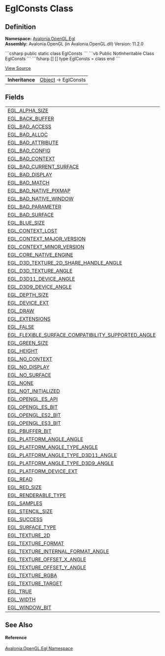 # EglConsts Class




## Definition
**Namespace:** <a href="N_Avalonia_OpenGL_Egl">Avalonia.OpenGL.Egl</a>  
**Assembly:** Avalonia.OpenGL (in Avalonia.OpenGL.dll) Version: 11.2.0

<Tabs groupId="api-code-preview">
<TabItem value="csharp" label="C#">
```csharp
public static class EglConsts
```
</TabItem>
<TabItem value="vb" label="VB">
```vb
Public NotInheritable Class EglConsts
```
</TabItem>
<TabItem value="fsharp" label="F#">
```fsharp
[<AbstractClassAttribute>]
[<SealedAttribute>]
type EglConsts = class end
```
</TabItem>
</Tabs>



<a href="https://github.com/AvaloniaUI/Avalonia/tree/master/src/Avalonia.OpenGL/Egl/EglConsts.cs" title="View the source code">View Source</a>

<table>
<tr><td><strong>Inheritance</strong></td><td><a href="https://learn.microsoft.com/dotnet/api/system.object" target="_blank" rel="noopener noreferrer">Object</a>  →  EglConsts</td></tr>
</table>



## Fields
<table>
<tr>
<td><a href="F_Avalonia_OpenGL_Egl_EglConsts_EGL_ALPHA_SIZE">EGL_ALPHA_SIZE</a></td>
<td> </td>
</tr>
<tr>
<td><a href="F_Avalonia_OpenGL_Egl_EglConsts_EGL_BACK_BUFFER">EGL_BACK_BUFFER</a></td>
<td> </td>
</tr>
<tr>
<td><a href="F_Avalonia_OpenGL_Egl_EglConsts_EGL_BAD_ACCESS">EGL_BAD_ACCESS</a></td>
<td> </td>
</tr>
<tr>
<td><a href="F_Avalonia_OpenGL_Egl_EglConsts_EGL_BAD_ALLOC">EGL_BAD_ALLOC</a></td>
<td> </td>
</tr>
<tr>
<td><a href="F_Avalonia_OpenGL_Egl_EglConsts_EGL_BAD_ATTRIBUTE">EGL_BAD_ATTRIBUTE</a></td>
<td> </td>
</tr>
<tr>
<td><a href="F_Avalonia_OpenGL_Egl_EglConsts_EGL_BAD_CONFIG">EGL_BAD_CONFIG</a></td>
<td> </td>
</tr>
<tr>
<td><a href="F_Avalonia_OpenGL_Egl_EglConsts_EGL_BAD_CONTEXT">EGL_BAD_CONTEXT</a></td>
<td> </td>
</tr>
<tr>
<td><a href="F_Avalonia_OpenGL_Egl_EglConsts_EGL_BAD_CURRENT_SURFACE">EGL_BAD_CURRENT_SURFACE</a></td>
<td> </td>
</tr>
<tr>
<td><a href="F_Avalonia_OpenGL_Egl_EglConsts_EGL_BAD_DISPLAY">EGL_BAD_DISPLAY</a></td>
<td> </td>
</tr>
<tr>
<td><a href="F_Avalonia_OpenGL_Egl_EglConsts_EGL_BAD_MATCH">EGL_BAD_MATCH</a></td>
<td> </td>
</tr>
<tr>
<td><a href="F_Avalonia_OpenGL_Egl_EglConsts_EGL_BAD_NATIVE_PIXMAP">EGL_BAD_NATIVE_PIXMAP</a></td>
<td> </td>
</tr>
<tr>
<td><a href="F_Avalonia_OpenGL_Egl_EglConsts_EGL_BAD_NATIVE_WINDOW">EGL_BAD_NATIVE_WINDOW</a></td>
<td> </td>
</tr>
<tr>
<td><a href="F_Avalonia_OpenGL_Egl_EglConsts_EGL_BAD_PARAMETER">EGL_BAD_PARAMETER</a></td>
<td> </td>
</tr>
<tr>
<td><a href="F_Avalonia_OpenGL_Egl_EglConsts_EGL_BAD_SURFACE">EGL_BAD_SURFACE</a></td>
<td> </td>
</tr>
<tr>
<td><a href="F_Avalonia_OpenGL_Egl_EglConsts_EGL_BLUE_SIZE">EGL_BLUE_SIZE</a></td>
<td> </td>
</tr>
<tr>
<td><a href="F_Avalonia_OpenGL_Egl_EglConsts_EGL_CONTEXT_LOST">EGL_CONTEXT_LOST</a></td>
<td> </td>
</tr>
<tr>
<td><a href="F_Avalonia_OpenGL_Egl_EglConsts_EGL_CONTEXT_MAJOR_VERSION">EGL_CONTEXT_MAJOR_VERSION</a></td>
<td> </td>
</tr>
<tr>
<td><a href="F_Avalonia_OpenGL_Egl_EglConsts_EGL_CONTEXT_MINOR_VERSION">EGL_CONTEXT_MINOR_VERSION</a></td>
<td> </td>
</tr>
<tr>
<td><a href="F_Avalonia_OpenGL_Egl_EglConsts_EGL_CORE_NATIVE_ENGINE">EGL_CORE_NATIVE_ENGINE</a></td>
<td> </td>
</tr>
<tr>
<td><a href="F_Avalonia_OpenGL_Egl_EglConsts_EGL_D3D_TEXTURE_2D_SHARE_HANDLE_ANGLE">EGL_D3D_TEXTURE_2D_SHARE_HANDLE_ANGLE</a></td>
<td> </td>
</tr>
<tr>
<td><a href="F_Avalonia_OpenGL_Egl_EglConsts_EGL_D3D_TEXTURE_ANGLE">EGL_D3D_TEXTURE_ANGLE</a></td>
<td> </td>
</tr>
<tr>
<td><a href="F_Avalonia_OpenGL_Egl_EglConsts_EGL_D3D11_DEVICE_ANGLE">EGL_D3D11_DEVICE_ANGLE</a></td>
<td> </td>
</tr>
<tr>
<td><a href="F_Avalonia_OpenGL_Egl_EglConsts_EGL_D3D9_DEVICE_ANGLE">EGL_D3D9_DEVICE_ANGLE</a></td>
<td> </td>
</tr>
<tr>
<td><a href="F_Avalonia_OpenGL_Egl_EglConsts_EGL_DEPTH_SIZE">EGL_DEPTH_SIZE</a></td>
<td> </td>
</tr>
<tr>
<td><a href="F_Avalonia_OpenGL_Egl_EglConsts_EGL_DEVICE_EXT">EGL_DEVICE_EXT</a></td>
<td> </td>
</tr>
<tr>
<td><a href="F_Avalonia_OpenGL_Egl_EglConsts_EGL_DRAW">EGL_DRAW</a></td>
<td> </td>
</tr>
<tr>
<td><a href="F_Avalonia_OpenGL_Egl_EglConsts_EGL_EXTENSIONS">EGL_EXTENSIONS</a></td>
<td> </td>
</tr>
<tr>
<td><a href="F_Avalonia_OpenGL_Egl_EglConsts_EGL_FALSE">EGL_FALSE</a></td>
<td> </td>
</tr>
<tr>
<td><a href="F_Avalonia_OpenGL_Egl_EglConsts_EGL_FLEXIBLE_SURFACE_COMPATIBILITY_SUPPORTED_ANGLE">EGL_FLEXIBLE_SURFACE_COMPATIBILITY_SUPPORTED_ANGLE</a></td>
<td> </td>
</tr>
<tr>
<td><a href="F_Avalonia_OpenGL_Egl_EglConsts_EGL_GREEN_SIZE">EGL_GREEN_SIZE</a></td>
<td> </td>
</tr>
<tr>
<td><a href="F_Avalonia_OpenGL_Egl_EglConsts_EGL_HEIGHT">EGL_HEIGHT</a></td>
<td> </td>
</tr>
<tr>
<td><a href="F_Avalonia_OpenGL_Egl_EglConsts_EGL_NO_CONTEXT">EGL_NO_CONTEXT</a></td>
<td> </td>
</tr>
<tr>
<td><a href="F_Avalonia_OpenGL_Egl_EglConsts_EGL_NO_DISPLAY">EGL_NO_DISPLAY</a></td>
<td> </td>
</tr>
<tr>
<td><a href="F_Avalonia_OpenGL_Egl_EglConsts_EGL_NO_SURFACE">EGL_NO_SURFACE</a></td>
<td> </td>
</tr>
<tr>
<td><a href="F_Avalonia_OpenGL_Egl_EglConsts_EGL_NONE">EGL_NONE</a></td>
<td> </td>
</tr>
<tr>
<td><a href="F_Avalonia_OpenGL_Egl_EglConsts_EGL_NOT_INITIALIZED">EGL_NOT_INITIALIZED</a></td>
<td> </td>
</tr>
<tr>
<td><a href="F_Avalonia_OpenGL_Egl_EglConsts_EGL_OPENGL_ES_API">EGL_OPENGL_ES_API</a></td>
<td> </td>
</tr>
<tr>
<td><a href="F_Avalonia_OpenGL_Egl_EglConsts_EGL_OPENGL_ES_BIT">EGL_OPENGL_ES_BIT</a></td>
<td> </td>
</tr>
<tr>
<td><a href="F_Avalonia_OpenGL_Egl_EglConsts_EGL_OPENGL_ES2_BIT">EGL_OPENGL_ES2_BIT</a></td>
<td> </td>
</tr>
<tr>
<td><a href="F_Avalonia_OpenGL_Egl_EglConsts_EGL_OPENGL_ES3_BIT">EGL_OPENGL_ES3_BIT</a></td>
<td> </td>
</tr>
<tr>
<td><a href="F_Avalonia_OpenGL_Egl_EglConsts_EGL_PBUFFER_BIT">EGL_PBUFFER_BIT</a></td>
<td> </td>
</tr>
<tr>
<td><a href="F_Avalonia_OpenGL_Egl_EglConsts_EGL_PLATFORM_ANGLE_ANGLE">EGL_PLATFORM_ANGLE_ANGLE</a></td>
<td> </td>
</tr>
<tr>
<td><a href="F_Avalonia_OpenGL_Egl_EglConsts_EGL_PLATFORM_ANGLE_TYPE_ANGLE">EGL_PLATFORM_ANGLE_TYPE_ANGLE</a></td>
<td> </td>
</tr>
<tr>
<td><a href="F_Avalonia_OpenGL_Egl_EglConsts_EGL_PLATFORM_ANGLE_TYPE_D3D11_ANGLE">EGL_PLATFORM_ANGLE_TYPE_D3D11_ANGLE</a></td>
<td> </td>
</tr>
<tr>
<td><a href="F_Avalonia_OpenGL_Egl_EglConsts_EGL_PLATFORM_ANGLE_TYPE_D3D9_ANGLE">EGL_PLATFORM_ANGLE_TYPE_D3D9_ANGLE</a></td>
<td> </td>
</tr>
<tr>
<td><a href="F_Avalonia_OpenGL_Egl_EglConsts_EGL_PLATFORM_DEVICE_EXT">EGL_PLATFORM_DEVICE_EXT</a></td>
<td> </td>
</tr>
<tr>
<td><a href="F_Avalonia_OpenGL_Egl_EglConsts_EGL_READ">EGL_READ</a></td>
<td> </td>
</tr>
<tr>
<td><a href="F_Avalonia_OpenGL_Egl_EglConsts_EGL_RED_SIZE">EGL_RED_SIZE</a></td>
<td> </td>
</tr>
<tr>
<td><a href="F_Avalonia_OpenGL_Egl_EglConsts_EGL_RENDERABLE_TYPE">EGL_RENDERABLE_TYPE</a></td>
<td> </td>
</tr>
<tr>
<td><a href="F_Avalonia_OpenGL_Egl_EglConsts_EGL_SAMPLES">EGL_SAMPLES</a></td>
<td> </td>
</tr>
<tr>
<td><a href="F_Avalonia_OpenGL_Egl_EglConsts_EGL_STENCIL_SIZE">EGL_STENCIL_SIZE</a></td>
<td> </td>
</tr>
<tr>
<td><a href="F_Avalonia_OpenGL_Egl_EglConsts_EGL_SUCCESS">EGL_SUCCESS</a></td>
<td> </td>
</tr>
<tr>
<td><a href="F_Avalonia_OpenGL_Egl_EglConsts_EGL_SURFACE_TYPE">EGL_SURFACE_TYPE</a></td>
<td> </td>
</tr>
<tr>
<td><a href="F_Avalonia_OpenGL_Egl_EglConsts_EGL_TEXTURE_2D">EGL_TEXTURE_2D</a></td>
<td> </td>
</tr>
<tr>
<td><a href="F_Avalonia_OpenGL_Egl_EglConsts_EGL_TEXTURE_FORMAT">EGL_TEXTURE_FORMAT</a></td>
<td> </td>
</tr>
<tr>
<td><a href="F_Avalonia_OpenGL_Egl_EglConsts_EGL_TEXTURE_INTERNAL_FORMAT_ANGLE">EGL_TEXTURE_INTERNAL_FORMAT_ANGLE</a></td>
<td> </td>
</tr>
<tr>
<td><a href="F_Avalonia_OpenGL_Egl_EglConsts_EGL_TEXTURE_OFFSET_X_ANGLE">EGL_TEXTURE_OFFSET_X_ANGLE</a></td>
<td> </td>
</tr>
<tr>
<td><a href="F_Avalonia_OpenGL_Egl_EglConsts_EGL_TEXTURE_OFFSET_Y_ANGLE">EGL_TEXTURE_OFFSET_Y_ANGLE</a></td>
<td> </td>
</tr>
<tr>
<td><a href="F_Avalonia_OpenGL_Egl_EglConsts_EGL_TEXTURE_RGBA">EGL_TEXTURE_RGBA</a></td>
<td> </td>
</tr>
<tr>
<td><a href="F_Avalonia_OpenGL_Egl_EglConsts_EGL_TEXTURE_TARGET">EGL_TEXTURE_TARGET</a></td>
<td> </td>
</tr>
<tr>
<td><a href="F_Avalonia_OpenGL_Egl_EglConsts_EGL_TRUE">EGL_TRUE</a></td>
<td> </td>
</tr>
<tr>
<td><a href="F_Avalonia_OpenGL_Egl_EglConsts_EGL_WIDTH">EGL_WIDTH</a></td>
<td> </td>
</tr>
<tr>
<td><a href="F_Avalonia_OpenGL_Egl_EglConsts_EGL_WINDOW_BIT">EGL_WINDOW_BIT</a></td>
<td> </td>
</tr>
</table>

## See Also


#### Reference
<a href="N_Avalonia_OpenGL_Egl">Avalonia.OpenGL.Egl Namespace</a>  
